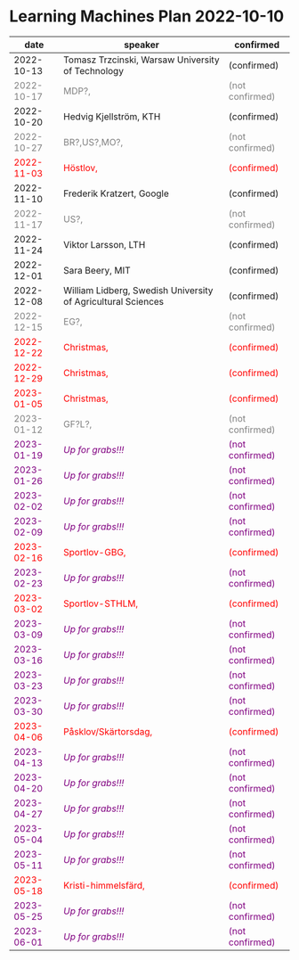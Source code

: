 # Learning Machines Plan 2022-10-10

| date | speaker                                   | confirmed      |
| ---- | ----------------------------------------- | -------------- |
|  2022-10-13  |  Tomasz Trzcinski, Warsaw University of Technology  |  (confirmed)     |
| <span style="color:grey"> 2022-10-17 </span> | <span style="color:grey"> MDP?,                               </span> | <span style="color:grey"> (not confirmed) </span> |
|  2022-10-20  |  Hedvig Kjellström, KTH               |  (confirmed)     |
| <span style="color:grey"> 2022-10-27 </span> | <span style="color:grey"> BR?,US?,MO?,                        </span> | <span style="color:grey"> (not confirmed) </span> |
| <span style="color:red"> 2022-11-03 </span> | <span style="color:red"> Höstlov,                            </span> | <span style="color:red"> (confirmed)    </span> |
|  2022-11-10  |  Frederik Kratzert, Google            |  (confirmed)     |
| <span style="color:grey"> 2022-11-17 </span> | <span style="color:grey"> US?,                                </span> | <span style="color:grey"> (not confirmed) </span> |
|  2022-11-24  |  Viktor Larsson, LTH                  |  (confirmed)     |
|  2022-12-01  |  Sara Beery, MIT                      |  (confirmed)     |
|  2022-12-08  |  William Lidberg, Swedish University of Agricultural Sciences  |  (confirmed)     |
| <span style="color:grey"> 2022-12-15 </span> | <span style="color:grey"> EG?,                                </span> | <span style="color:grey"> (not confirmed) </span> |
| <span style="color:red"> 2022-12-22 </span> | <span style="color:red"> Christmas,                          </span> | <span style="color:red"> (confirmed)    </span> |
| <span style="color:red"> 2022-12-29 </span> | <span style="color:red"> Christmas,                          </span> | <span style="color:red"> (confirmed)    </span> |
| <span style="color:red"> 2023-01-05 </span> | <span style="color:red"> Christmas,                          </span> | <span style="color:red"> (confirmed)    </span> |
| <span style="color:grey"> 2023-01-12 </span> | <span style="color:grey"> GF?L?,                              </span> | <span style="color:grey"> (not confirmed) </span> |
| <span style="color:purple"> 2023-01-19 </span> | <span style="color:purple"> *Up for grabs!!!*                   </span> | <span style="color:purple"> (not confirmed) </span> |
| <span style="color:purple"> 2023-01-26 </span> | <span style="color:purple"> *Up for grabs!!!*                   </span> | <span style="color:purple"> (not confirmed) </span> |
| <span style="color:purple"> 2023-02-02 </span> | <span style="color:purple"> *Up for grabs!!!*                   </span> | <span style="color:purple"> (not confirmed) </span> |
| <span style="color:purple"> 2023-02-09 </span> | <span style="color:purple"> *Up for grabs!!!*                   </span> | <span style="color:purple"> (not confirmed) </span> |
| <span style="color:red"> 2023-02-16 </span> | <span style="color:red"> Sportlov-GBG,                       </span> | <span style="color:red"> (confirmed)    </span> |
| <span style="color:purple"> 2023-02-23 </span> | <span style="color:purple"> *Up for grabs!!!*                   </span> | <span style="color:purple"> (not confirmed) </span> |
| <span style="color:red"> 2023-03-02 </span> | <span style="color:red"> Sportlov-STHLM,                     </span> | <span style="color:red"> (confirmed)    </span> |
| <span style="color:purple"> 2023-03-09 </span> | <span style="color:purple"> *Up for grabs!!!*                   </span> | <span style="color:purple"> (not confirmed) </span> |
| <span style="color:purple"> 2023-03-16 </span> | <span style="color:purple"> *Up for grabs!!!*                   </span> | <span style="color:purple"> (not confirmed) </span> |
| <span style="color:purple"> 2023-03-23 </span> | <span style="color:purple"> *Up for grabs!!!*                   </span> | <span style="color:purple"> (not confirmed) </span> |
| <span style="color:purple"> 2023-03-30 </span> | <span style="color:purple"> *Up for grabs!!!*                   </span> | <span style="color:purple"> (not confirmed) </span> |
| <span style="color:red"> 2023-04-06 </span> | <span style="color:red"> Påsklov/Skärtorsdag,                </span> | <span style="color:red"> (confirmed)    </span> |
| <span style="color:purple"> 2023-04-13 </span> | <span style="color:purple"> *Up for grabs!!!*                   </span> | <span style="color:purple"> (not confirmed) </span> |
| <span style="color:purple"> 2023-04-20 </span> | <span style="color:purple"> *Up for grabs!!!*                   </span> | <span style="color:purple"> (not confirmed) </span> |
| <span style="color:purple"> 2023-04-27 </span> | <span style="color:purple"> *Up for grabs!!!*                   </span> | <span style="color:purple"> (not confirmed) </span> |
| <span style="color:purple"> 2023-05-04 </span> | <span style="color:purple"> *Up for grabs!!!*                   </span> | <span style="color:purple"> (not confirmed) </span> |
| <span style="color:purple"> 2023-05-11 </span> | <span style="color:purple"> *Up for grabs!!!*                   </span> | <span style="color:purple"> (not confirmed) </span> |
| <span style="color:red"> 2023-05-18 </span> | <span style="color:red"> Kristi-himmelsfärd,                 </span> | <span style="color:red"> (confirmed)    </span> |
| <span style="color:purple"> 2023-05-25 </span> | <span style="color:purple"> *Up for grabs!!!*                   </span> | <span style="color:purple"> (not confirmed) </span> |
| <span style="color:purple"> 2023-06-01 </span> | <span style="color:purple"> *Up for grabs!!!*                   </span> | <span style="color:purple"> (not confirmed) </span> |

